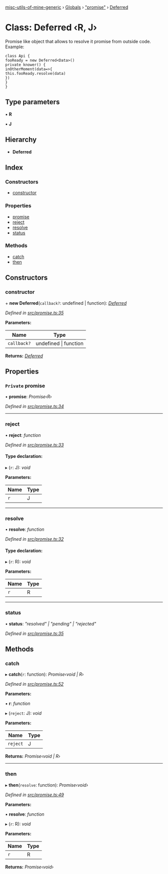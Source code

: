 [misc-utils-of-mine-generic](../README.md) › [Globals](../globals.md) › ["promise"](../modules/_promise_.md) › [Deferred](_promise_.deferred.md)

# Class: Deferred ‹**R, J**›

Promise like object that allows to resolve it promise from outside code. Example:

```
class Api {
fooReady = new Deferred<Data>()
private knower() {
inOtherMoment(data=>{
this.fooReady.resolve(data)
})
}
}
```

## Type parameters

▪ **R**

▪ **J**

## Hierarchy

* **Deferred**

## Index

### Constructors

* [constructor](_promise_.deferred.md#constructor)

### Properties

* [promise](_promise_.deferred.md#private-promise)
* [reject](_promise_.deferred.md#reject)
* [resolve](_promise_.deferred.md#resolve)
* [status](_promise_.deferred.md#status)

### Methods

* [catch](_promise_.deferred.md#catch)
* [then](_promise_.deferred.md#then)

## Constructors

###  constructor

\+ **new Deferred**(`callback?`: undefined | function): *[Deferred](_promise_.deferred.md)*

*Defined in [src/promise.ts:35](https://github.com/cancerberoSgx/misc-utils-of-mine/blob/4b5e32c/misc-utils-of-mine-generic/src/promise.ts#L35)*

**Parameters:**

Name | Type |
------ | ------ |
`callback?` | undefined &#124; function |

**Returns:** *[Deferred](_promise_.deferred.md)*

## Properties

### `Private` promise

• **promise**: *Promise‹R›*

*Defined in [src/promise.ts:34](https://github.com/cancerberoSgx/misc-utils-of-mine/blob/4b5e32c/misc-utils-of-mine-generic/src/promise.ts#L34)*

___

###  reject

• **reject**: *function*

*Defined in [src/promise.ts:33](https://github.com/cancerberoSgx/misc-utils-of-mine/blob/4b5e32c/misc-utils-of-mine-generic/src/promise.ts#L33)*

#### Type declaration:

▸ (`r`: J): *void*

**Parameters:**

Name | Type |
------ | ------ |
`r` | J |

___

###  resolve

• **resolve**: *function*

*Defined in [src/promise.ts:32](https://github.com/cancerberoSgx/misc-utils-of-mine/blob/4b5e32c/misc-utils-of-mine-generic/src/promise.ts#L32)*

#### Type declaration:

▸ (`r`: R): *void*

**Parameters:**

Name | Type |
------ | ------ |
`r` | R |

___

###  status

• **status**: *"resolved" | "pending" | "rejected"*

*Defined in [src/promise.ts:35](https://github.com/cancerberoSgx/misc-utils-of-mine/blob/4b5e32c/misc-utils-of-mine-generic/src/promise.ts#L35)*

## Methods

###  catch

▸ **catch**(`r`: function): *Promise‹void | R›*

*Defined in [src/promise.ts:52](https://github.com/cancerberoSgx/misc-utils-of-mine/blob/4b5e32c/misc-utils-of-mine-generic/src/promise.ts#L52)*

**Parameters:**

▪ **r**: *function*

▸ (`reject`: J): *void*

**Parameters:**

Name | Type |
------ | ------ |
`reject` | J |

**Returns:** *Promise‹void | R›*

___

###  then

▸ **then**(`resolve`: function): *Promise‹void›*

*Defined in [src/promise.ts:49](https://github.com/cancerberoSgx/misc-utils-of-mine/blob/4b5e32c/misc-utils-of-mine-generic/src/promise.ts#L49)*

**Parameters:**

▪ **resolve**: *function*

▸ (`r`: R): *void*

**Parameters:**

Name | Type |
------ | ------ |
`r` | R |

**Returns:** *Promise‹void›*

